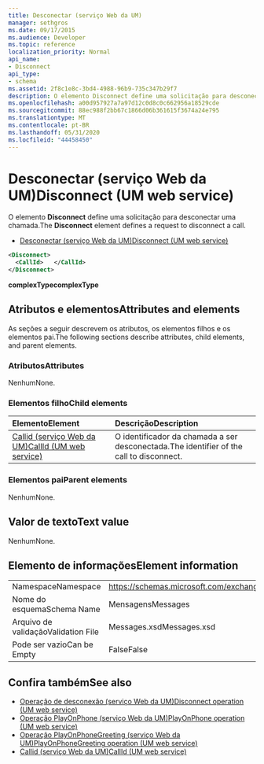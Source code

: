 ```yaml
---
title: Desconectar (serviço Web da UM)
manager: sethgros
ms.date: 09/17/2015
ms.audience: Developer
ms.topic: reference
localization_priority: Normal
api_name:
- Disconnect
api_type:
- schema
ms.assetid: 2f8c1e8c-3bd4-4988-96b9-735c347b29f7
description: O elemento Disconnect define uma solicitação para desconectar uma chamada.
ms.openlocfilehash: a00d957927a7a97d12c0d8c0c662956a18529cde
ms.sourcegitcommit: 88ec988f2bb67c1866d06b361615f3674a24e795
ms.translationtype: MT
ms.contentlocale: pt-BR
ms.lasthandoff: 05/31/2020
ms.locfileid: "44458450"
---
```

# <a name="disconnect-um-web-service"></a><span data-ttu-id="c6c12-103">Desconectar (serviço Web da UM)</span><span class="sxs-lookup"><span data-stu-id="c6c12-103">Disconnect (UM web service)</span></span>

<span data-ttu-id="c6c12-104">O elemento **Disconnect** define uma solicitação para desconectar uma chamada.</span><span class="sxs-lookup"><span data-stu-id="c6c12-104">The **Disconnect** element defines a request to disconnect a call.</span></span> 
  
- [<span data-ttu-id="c6c12-105">Desconectar (serviço Web da UM)</span><span class="sxs-lookup"><span data-stu-id="c6c12-105">Disconnect (UM web service)</span></span>](disconnect-um-web-service.md)
  
```xml
<Disconnect>
  <CallId>   </CallId>
</Disconnect>
```

 <span data-ttu-id="c6c12-106">**complexType**</span><span class="sxs-lookup"><span data-stu-id="c6c12-106">**complexType**</span></span>
## <a name="attributes-and-elements"></a><span data-ttu-id="c6c12-107">Atributos e elementos</span><span class="sxs-lookup"><span data-stu-id="c6c12-107">Attributes and elements</span></span>

<span data-ttu-id="c6c12-108">As seções a seguir descrevem os atributos, os elementos filhos e os elementos pai.</span><span class="sxs-lookup"><span data-stu-id="c6c12-108">The following sections describe attributes, child elements, and parent elements.</span></span>
  
### <a name="attributes"></a><span data-ttu-id="c6c12-109">Atributos</span><span class="sxs-lookup"><span data-stu-id="c6c12-109">Attributes</span></span>

<span data-ttu-id="c6c12-110">Nenhum</span><span class="sxs-lookup"><span data-stu-id="c6c12-110">None.</span></span>
  
### <a name="child-elements"></a><span data-ttu-id="c6c12-111">Elementos filho</span><span class="sxs-lookup"><span data-stu-id="c6c12-111">Child elements</span></span>

|<span data-ttu-id="c6c12-112">**Elemento**</span><span class="sxs-lookup"><span data-stu-id="c6c12-112">**Element**</span></span>|<span data-ttu-id="c6c12-113">**Descrição**</span><span class="sxs-lookup"><span data-stu-id="c6c12-113">**Description**</span></span>|
|:-----|:-----|
|[<span data-ttu-id="c6c12-114">Callid (serviço Web da UM)</span><span class="sxs-lookup"><span data-stu-id="c6c12-114">CallId (UM web service)</span></span>](callid-um-web-service.md) <br/> |<span data-ttu-id="c6c12-115">O identificador da chamada a ser desconectada.</span><span class="sxs-lookup"><span data-stu-id="c6c12-115">The identifier of the call to disconnect.</span></span>  <br/> |
   
### <a name="parent-elements"></a><span data-ttu-id="c6c12-116">Elementos pai</span><span class="sxs-lookup"><span data-stu-id="c6c12-116">Parent elements</span></span>

<span data-ttu-id="c6c12-117">Nenhum</span><span class="sxs-lookup"><span data-stu-id="c6c12-117">None.</span></span>
  
## <a name="text-value"></a><span data-ttu-id="c6c12-118">Valor de texto</span><span class="sxs-lookup"><span data-stu-id="c6c12-118">Text value</span></span>

<span data-ttu-id="c6c12-119">Nenhum</span><span class="sxs-lookup"><span data-stu-id="c6c12-119">None.</span></span>
  
## <a name="element-information"></a><span data-ttu-id="c6c12-120">Elemento de informações</span><span class="sxs-lookup"><span data-stu-id="c6c12-120">Element information</span></span>

|||
|:-----|:-----|
|<span data-ttu-id="c6c12-121">Namespace</span><span class="sxs-lookup"><span data-stu-id="c6c12-121">Namespace</span></span>  <br/> |https://schemas.microsoft.com/exchange/services/2006/messages  <br/> |
|<span data-ttu-id="c6c12-122">Nome do esquema</span><span class="sxs-lookup"><span data-stu-id="c6c12-122">Schema Name</span></span>  <br/> |<span data-ttu-id="c6c12-123">Mensagens</span><span class="sxs-lookup"><span data-stu-id="c6c12-123">Messages</span></span>  <br/> |
|<span data-ttu-id="c6c12-124">Arquivo de validação</span><span class="sxs-lookup"><span data-stu-id="c6c12-124">Validation File</span></span>  <br/> |<span data-ttu-id="c6c12-125">Messages.xsd</span><span class="sxs-lookup"><span data-stu-id="c6c12-125">Messages.xsd</span></span>  <br/> |
|<span data-ttu-id="c6c12-126">Pode ser vazio</span><span class="sxs-lookup"><span data-stu-id="c6c12-126">Can be Empty</span></span>  <br/> |<span data-ttu-id="c6c12-127">False</span><span class="sxs-lookup"><span data-stu-id="c6c12-127">False</span></span>  <br/> |
   
## <a name="see-also"></a><span data-ttu-id="c6c12-128">Confira também</span><span class="sxs-lookup"><span data-stu-id="c6c12-128">See also</span></span>

- [<span data-ttu-id="c6c12-129">Operação de desconexão (serviço Web da UM)</span><span class="sxs-lookup"><span data-stu-id="c6c12-129">Disconnect operation (UM web service)</span></span>](disconnect-operation-um-web-service.md)  
- [<span data-ttu-id="c6c12-130">Operação PlayOnPhone (serviço Web da UM)</span><span class="sxs-lookup"><span data-stu-id="c6c12-130">PlayOnPhone operation (UM web service)</span></span>](playonphone-operation-um-web-service.md) 
- [<span data-ttu-id="c6c12-131">Operação PlayOnPhoneGreeting (serviço Web da UM)</span><span class="sxs-lookup"><span data-stu-id="c6c12-131">PlayOnPhoneGreeting operation (UM web service)</span></span>](playonphonegreeting-operation-um-web-service.md)  
- [<span data-ttu-id="c6c12-132">Callid (serviço Web da UM)</span><span class="sxs-lookup"><span data-stu-id="c6c12-132">CallId (UM web service)</span></span>](callid-um-web-service.md)

